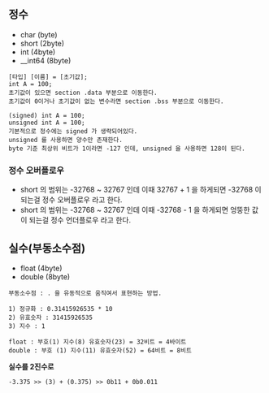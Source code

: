 ## 정수
- char (byte)
- short (2byte)
- int (4byte)
- __int64 (8byte)

```Text
[타입] [이름] = [초기값];
int A = 100;
초기값이 있으면 section .data 부분으로 이동한다.
초기값이 0이거나 초기값이 없는 변수라면 section .bss 부분으로 이동한다.

(signed) int A = 100;
unsigned int A = 100;
기본적으로 정수에는 signed 가 생략되어있다.
unsigned 를 사용하면 양수만 존재한다. 
byte 기준 최상위 비트가 1이라면 -127 인데, unsigned 을 사용하면 128이 된다.
```

### 정수 오버플로우
- short 의 범위는 -32768 ~ 32767 인데 이때 32767 + 1 을 하게되면 -32768 이 되는걸 정수 오버플로우 라고 한다.
- short 의 범위는 -32768 ~ 32767 인데 이때 -32768 - 1 을 하게되면 엉뚱한 값이 되는걸 정수 언더플로우 라고 한다.


## 실수(부동소수점)
- float (4byte)
- double (8byte)
```Text
부동소수점 : . 을 유동적으로 움직여서 표현하는 방법.

1) 정규화 : 0.31415926535 * 10
2) 유효숫자 : 31415926535
3) 지수 : 1

float : 부호(1) 지수(8) 유효숫자(23) = 32비트 = 4바이트
double : 부호 (1) 지수(11) 유효숫자(52) = 64비트 = 8비트
```
**실수를 2진수로**
```Text
-3.375 >> (3) + (0.375) >> 0b11 + 0b0.011
```
